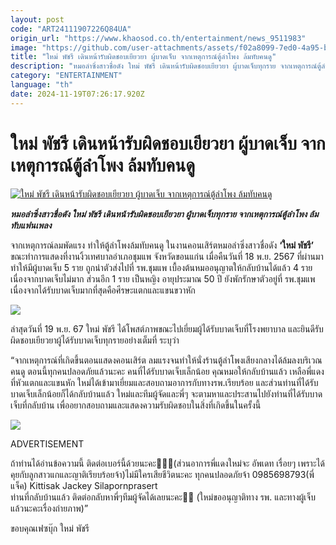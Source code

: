 ```yaml
---
layout: post
code: "ART24111907226Q84UA"
origin_url: "https://www.khaosod.co.th/entertainment/news_9511983"
image: "https://github.com/user-attachments/assets/f02a8099-7ed0-4a95-bc9e-a93bc021803d"
title: "ใหม่ พัชรี เดินหน้ารับผิดชอบเยียวยา ผู้บาดเจ็บ จากเหตุการณ์ตู้ลำโพง ล้มทับคนดู"
description: "หมอลำซิ่งสาวชื่อดัง ใหม่ พัชรี เดินหน้ารับผิดชอบเยียวยา ผู้บาดเจ็บทุกราย จากเหตุการณ์ตู้ลำโพง ล้มทับแฟนเพลง"
category: "ENTERTAINMENT"
language: "th"
date: 2024-11-19T07:26:17.920Z
---
```


# ใหม่ พัชรี เดินหน้ารับผิดชอบเยียวยา ผู้บาดเจ็บ จากเหตุการณ์ตู้ลำโพง ล้มทับคนดู

[![ใหม่ พัชรี เดินหน้ารับผิดชอบเยียวยา ผู้บาดเจ็บ จากเหตุการณ์ตู้ลำโพง ล้มทับคนดู](https://www.khaosod.co.th/wpapp/uploads/2024/11/maipatcharee_heal-1_0.jpg "ใหม่ พัชรี เดินหน้ารับผิดชอบเยียวยา ผู้บาดเจ็บ จากเหตุการณ์ตู้ลำโพง ล้มทับคนดู")](https://www.khaosod.co.th/wpapp/uploads/2024/11/maipatcharee_heal-1_0.jpg)

_**หมอลำซิ่งสาวชื่อดัง ใหม่ พัชรี เดินหน้ารับผิดชอบเยียวยา ผู้บาดเจ็บทุกราย จากเหตุการณ์ตู้ลำโพง ล้มทับแฟนเพลง**_

จากเหตุการณ์ลมพัดแรง ทำให้ตู้ลำโพงล้มทับคนดู ในงานคอนเสิร์ตหมอลำซิ่งสาวชื่อดัง **‘ใหม่ พัชรี’** ขณะทำการแสดงที่งานงิ้วเทศบาลอำเภอชุมแพ จังหวัดขอนแก่น เมื่อคืนวันที่ 18 พ.ย. 2567 ที่ผ่านมา ทำให้มีผู้บาดเจ็บ 5 ราย ถูกนำตัวส่งไปที่ รพ.ชุมแพ เบื้องต้นหมออนุญาตให้กลับบ้านได้แล้ว 4 ราย เนื่องจากบาดเจ็บไม่มาก ส่วนอีก 1 ราย เป็นหญิง อายุประมาณ 50 ปี ยังพักรักษาตัวอยู่ที่ รพ.ชุมแพ เนื่องจากได้รับบาดเจ็บมากที่สุดคือศีรษะแตกและแขนขวาหัก

[![](https://www.khaosod.co.th/wpapp/uploads/2024/11/maipatcharee_heal-2_0.jpg)](https://www.khaosod.co.th/wpapp/uploads/2024/11/maipatcharee_heal-2_0.jpg)

ล่าสุดวันที่ 19 พ.ย. 67 ใหม่ พัชรี ได้โพสต์ภาพขณะไปเยี่ยมผู้ได้รับบาดเจ็บที่โรงพยาบาล และยินดีรับผิดชอบเยียวยาผู้ได้รับบาดเจ็บทุกรายอย่างเต็มที่ ระบุว่า

“จากเหตุการณ์ที่เกิดขึ้นตอนแสดงคอนเสิร์ต ลมแรงจนทำให้นั่งร้านตู้ลำโพงเสียงกลางได้ล้มลงบริเวณคนดู ตอนนี้ทุกคนปลอดภัยแล้วนะคะ คนที่ได้รับบาดเจ็บเล็กน้อย คุณหมอให้กลับบ้านแล้ว เหลือพี่แดงที่หัวแตกและแขนหัก ใหม่ได้เข้ามาเยี่ยมและสอบถามอาการกับทางรพ.เรียบร้อย และส่วนท่านที่ได้รับบาดเจ็บเล็กน้อยก็ได้กลับบ้านแล้ว ใหม่และทีมผู้จัดและพี่ๆ จะตามหาและประสานไปยังท่านที่ได้รับบาดเจ็บที่กลับบ้าน เพื่ออยากสอบถามและแสดงความรับผิดชอบในสิ่งที่เกิดขึ้นในครั้งนี้

[![](https://www.khaosod.co.th/wpapp/uploads/2024/11/maipatcharee_heal-5_0.jpg)](https://www.khaosod.co.th/wpapp/uploads/2024/11/maipatcharee_heal-5_0.jpg)

ADVERTISEMENT

ถ้าท่านได้อ่านข้อความนี้ ติดต่อเบอร์นี้ด้วยนะคะ🙏🙏🙏(ส่วนอาการพี่แดงใหม่จะ อัพเดท เรื่อยๆ เพราะได้คุยกับลูกสาวแกและญาติเรียบร้อยจ้า)ไม่มีใครเสียชีวิตนะคะ ทุกคนปลอดภัยจ้า 0985698793(พี่แจ็ค) Kittisak Jackey Silapornprasert  
ท่านที่กลับบ้านแล้ว ติดต่อกลับหาพี่ๆทีมผู้จัดได้เลยนะคะ🙏🥹 (ใหม่ขออนุญาติทาง รพ. และทางผู้เจ็บแล้วนะคะเรื่องถ่ายภาพ)”

ขอบคุณเฟซบุ๊ก ใหม่ พัชรี